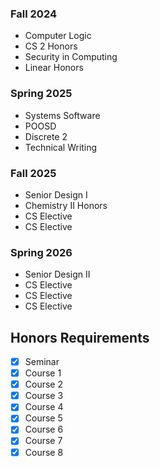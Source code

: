 ### Fall 2024
- Computer Logic
- CS 2 Honors
- Security in Computing
- Linear Honors

### Spring 2025
- Systems Software
- POOSD
- Discrete 2
- Technical Writing
### Fall 2025
- Senior Design I
- Chemistry II Honors
- CS Elective 
- CS Elective

### Spring 2026
- Senior Design II
- CS Elective
- CS Elective
- CS Elective

## Honors Requirements
- [x] Seminar
- [x] Course 1
- [x] Course 2
- [x] Course 3
- [x] Course 4
- [x] Course 5
- [x] Course 6
- [x] Course 7
- [x] Course 8